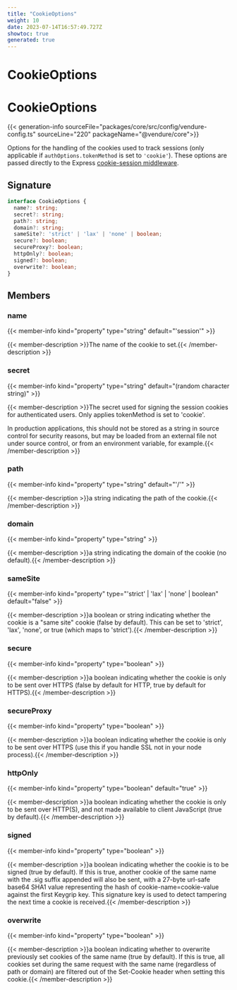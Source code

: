 ```yaml
---
title: "CookieOptions"
weight: 10
date: 2023-07-14T16:57:49.727Z
showtoc: true
generated: true
---
```

<!-- This file was generated from the Vendure source. Do not modify. Instead, re-run the "docs:build" script -->

# CookieOptions
<div class="symbol">


# CookieOptions

{{< generation-info sourceFile="packages/core/src/config/vendure-config.ts" sourceLine="220" packageName="@vendure/core">}}

Options for the handling of the cookies used to track sessions (only applicable if
`authOptions.tokenMethod` is set to `'cookie'`). These options are passed directly
to the Express [cookie-session middleware](https://github.com/expressjs/cookie-session).

## Signature

```TypeScript
interface CookieOptions {
  name?: string;
  secret?: string;
  path?: string;
  domain?: string;
  sameSite?: 'strict' | 'lax' | 'none' | boolean;
  secure?: boolean;
  secureProxy?: boolean;
  httpOnly?: boolean;
  signed?: boolean;
  overwrite?: boolean;
}
```
## Members

### name

{{< member-info kind="property" type="string" default="'session'"  >}}

{{< member-description >}}The name of the cookie to set.{{< /member-description >}}

### secret

{{< member-info kind="property" type="string" default="(random character string)"  >}}

{{< member-description >}}The secret used for signing the session cookies for authenticated users. Only applies
tokenMethod is set to 'cookie'.

In production applications, this should not be stored as a string in
source control for security reasons, but may be loaded from an external
file not under source control, or from an environment variable, for example.{{< /member-description >}}

### path

{{< member-info kind="property" type="string" default="'/'"  >}}

{{< member-description >}}a string indicating the path of the cookie.{{< /member-description >}}

### domain

{{< member-info kind="property" type="string"  >}}

{{< member-description >}}a string indicating the domain of the cookie (no default).{{< /member-description >}}

### sameSite

{{< member-info kind="property" type="'strict' | 'lax' | 'none' | boolean" default="false"  >}}

{{< member-description >}}a boolean or string indicating whether the cookie is a "same site" cookie (false by default). This can be set to 'strict',
'lax', 'none', or true (which maps to 'strict').{{< /member-description >}}

### secure

{{< member-info kind="property" type="boolean"  >}}

{{< member-description >}}a boolean indicating whether the cookie is only to be sent over HTTPS (false by default for HTTP, true by default for HTTPS).{{< /member-description >}}

### secureProxy

{{< member-info kind="property" type="boolean"  >}}

{{< member-description >}}a boolean indicating whether the cookie is only to be sent over HTTPS (use this if you handle SSL not in your node process).{{< /member-description >}}

### httpOnly

{{< member-info kind="property" type="boolean" default="true"  >}}

{{< member-description >}}a boolean indicating whether the cookie is only to be sent over HTTP(S), and not made available to client JavaScript (true by default).{{< /member-description >}}

### signed

{{< member-info kind="property" type="boolean"  >}}

{{< member-description >}}a boolean indicating whether the cookie is to be signed (true by default). If this is true, another cookie of the same name with the .sig
suffix appended will also be sent, with a 27-byte url-safe base64 SHA1 value representing the hash of cookie-name=cookie-value against the
first Keygrip key. This signature key is used to detect tampering the next time a cookie is received.{{< /member-description >}}

### overwrite

{{< member-info kind="property" type="boolean"  >}}

{{< member-description >}}a boolean indicating whether to overwrite previously set cookies of the same name (true by default). If this is true, all cookies set during
the same request with the same name (regardless of path or domain) are filtered out of the Set-Cookie header when setting this cookie.{{< /member-description >}}


</div>
